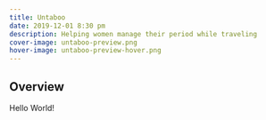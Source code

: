 ```yaml
---
title: Untaboo
date: 2019-12-01 8:30 pm
description: Helping women manage their period while traveling
cover-image: untaboo-preview.png
hover-image: untaboo-preview-hover.png
---
```

## Overview

Hello World!